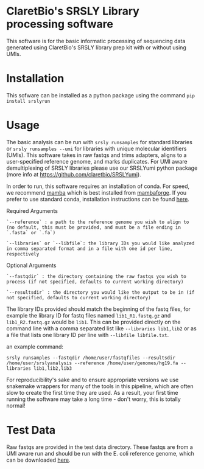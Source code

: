 # ClaretBio's SRSLY Library processing software 
This software is for the basic informatic processing of sequencing data 
generated using ClaretBio's SRSLY library prep kit with or without using UMIs.

# Installation

This sofware can be installed as a python package using the command
`pip install srslyrun`

# Usage

The basic analysis can be run with `srsly runsamples` for standard libraries
or `srsly runsamples --umi` for libraries with unique molecular identifiers (UMIs).
This software takes in raw fastqs and trims adapters, aligns to a user-specified
reference genome, and marks duplicates. For UMI aware demultiplexing of SRSLY libraries
please use our SRSLYumi python package (more info at https://github.com/claretbio/SRSLYumi). 

In order to run, this software requires an installation of conda. For speed, we recommend [mamba](https://mamba.readthedocs.io/en/latest/installation.html) which is best installed from [mambaforge](https://github.com/conda-forge/miniforge#mambaforge). If you prefer to use standard conda, installation instructions can be found [here](https://docs.conda.io/en/latest/miniconda.html#latest-miniconda-installer-links). 

Required Arguments
    
    `--reference` : a path to the reference genome you wish to align to (no default, this must be provided, and must be a file ending in `.fasta` or `.fa`)
    
    `--libraries` or `--libfile`: the library IDs you would like analyzed in comma separated format and in a file with one id per line, respectively
    
Optional Arguments


    `--fastqdir` : the directory containing the raw fastqs you wish to process (if not specified, defaults to current working directory)
    
    `--resultsdir` : the directory you would like the output to be in (if not specified, defaults to current working directory)

The library IDs provided should match the beginning of the fastq files, for example the library ID for fastq files named `lib1_R1.fastq.gz` and `lib1_R2.fastq.gz` would be `lib1`. This can be provided directly on the command line with a comma separated list like `--libraries lib1,lib2` or as a file that lists one library ID per line with `--libfile libfile.txt`.

an example command:

`srsly runsamples --fastqdir /home/user/fastqfiles --resultsdir /home/user/srslyanalysis --reference /home/user/genomes/hg19.fa --libraries lib1,lib2,lib3`

For reproducibility's sake and to ensure appropriate versions we use snakemake wrappers for many of the tools in this pipeline, which are often slow to create the first time they are used. As a result, your first time running the software may take a long time - don't worry, this is totally normal!

# Test Data

Raw fastqs are provided in the test data directory. These fastqs are from a UMI aware run and should be run with the E. coli reference genome, which can be downloaded [here](https://www.ncbi.nlm.nih.gov/datasets/genome/GCF_000005845.2/). 
